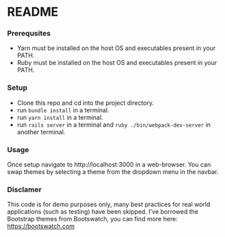 # README

### Prerequsites
* Yarn must be installed on the host OS and executables present in your PATH.
* Ruby must be installed on the host OS and executables present in your PATH.

### Setup 
* Clone this repo and cd into the project directory.
* run `bundle install` in a terminal.
* run `yarn install` in a terminal.
* run `rails server` in a terminal and `ruby ./bin/webpack-dev-server` in another terminal.

### Usage
Once setup navigate to http://localhost:3000 in a web-browser.
You can swap themes by selecting a theme from the dropdown menu in the navbar.

### Disclamer
This code is for demo purposes only, many best practices for real world applications (such as testing) have been skipped.
I've borrowed the Bootstrap themes from Bootswatch, you can find more here: https://bootswatch.com

